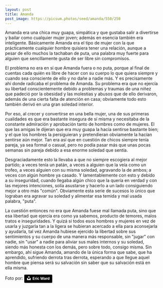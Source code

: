 ```yaml
---
layout: post
title: Amanda
post_image: https://picsum.photos/seed/amanda/550/250
---
```

Amanda era una chica muy guapa, simpática y que gustaba salir a divertirse y bailar como cualquier mujer joven; además en esencia también era inteligente. Básicamente Amanda era el tipo de mujer con la que prácticamente cualquier hombre quisiera tener una relación, aunque a pesar de ello muchos la tachaban de puta, una palabra muy fuerte para alguien que sencillamente gusta de ser libre sin compromisos.  

El problema no era en sí que Amanda fuera o no puta, porque al final de cuentas cada quién es libre de hacer con su cuerpo lo que quiera siempre y cuando sea consciente de ello y no dañe a nadie más. Y es precisamente ahí donde radicaba el problema de Amanda. Su problema era que no ejercía su libertad conscientemente debido a problemas y traumas de una niñez que padeció por la obesidad y las molestias y abusos que de ello derivaron, además de una cierta falta de atención en casa; obviamente todo esto también derivó en una gran soledad interior.  

Por eso, al crecer y convertirse en una bella mujer, una de sus primeras cualidades es que era bastante insegura de sí misma y necesitaba de la constante admiración y aprobación tanto de hombres como de mujeres. El que las amigas le dijeran que era muy guapa la hacía sentirse bastante bien; y el que los hombres la persiguieran y pretendieran obviamente la hacían sentirse aún mejor. Tan era así que en cuestión de chicos siempre tenía pareja, ya sea formal o casual, pero no podía pasar más que unas pocas semanas sin pareja debido a esa enorme soledad que sentía.   

Desgraciadamente esto la llevaba a que no siempre escogiera al mejor partido; a veces tenía un patán, a veces a alguien que la veía como un trofeo, a veces alguien con su misma soledad, agravando la de ambos; a veces con algún hombre ya casado. Y lamentablemente con esto y debido a su inseguridad, cuando llegaba algún chico que la quería en verdad y con las mejores intenciones, solía asustarse y hacerlo a un lado consiguiendo mejor a otro más "común". Obviamente esta serie de sucesos lo único que lograban era agravar su soledad y alimentar esa temida y mal usada palabra, "puta".  

La cuestión entonces no era que Amanda fuese mal llamada puta, sino que esa libertad que ejercía era como ya sabemos, producto de temores, malos tratos e inseguridades. Y quizá si todos esos hombres y mujeres en vez de usarla y juzgarla tan a la ligera se hubieran acercado a ella para aconsejarla y ayudarla, tal vez Amanda hubiese ejercido la libertad sobre sus sentimientos y su cuerpo de una manera más responsable, sin "jugar" con nadie, sin "usar" a nadie para aliviar sus males internos y su soledad, siendo más honesta con los demás, pero sobre todo, consigo misma. Sin embargo, ahí sigue Amanda, amando de la única forma que sabe, que ha aprendido, sufriendo derrota tras derrota, esperando a que llegue aquel hombre que piensa será su salvación sin saber que su salvación está en ella misma.  
    
Foto por: <a style="background-color:black;color:white;text-decoration:none;padding:4px 6px;font-family:-apple-system, BlinkMacSystemFont, 'San Francisco', 'Helvetica Neue', Helvetica, Ubuntu, Roboto, Noto, 'Segoe UI', Arial, sans-serif;font-size:12px;font-weight:bold;line-height:1.2;display:inline-block;border-radius:3px" href="https://unsplash.com/@ericjamesward?utm_medium=referral&utm_campaign=photographer-credit&utm_content=creditBadge" target="_blank" rel="noopener noreferrer" title="Download free do whatever you want high-resolution photos from Eric Ward"><span style="display:inline-block;padding:2px 3px"><svg xmlns="http://www.w3.org/2000/svg" style="height:12px;width:auto;position:relative;vertical-align:middle;top:-2px;fill:white" viewBox="0 0 32 32"><title>unsplash-logo</title><path d="M10 9V0h12v9H10zm12 5h10v18H0V14h10v9h12v-9z"></path></svg></span><span style="display:inline-block;padding:2px 3px">Eric Ward</span></a>
